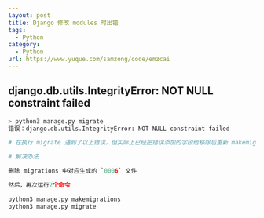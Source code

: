 ```yaml
---
layout: post
title: Django 修改 modules 时出错
tags:
  - Python
category:
  - Python
url: https://www.yuque.com/samzong/code/emzcai
---
```



## django.db.utils.IntegrityError: NOT NULL constraint failed

```python
> python3 manage.py migrate 
错误：django.db.utils.IntegrityError: NOT NULL constraint failed

# 在执行 migrate 遇到了以上错误，但实际上已经把错误添加的字段给移除后重新 makemigrations

# 解决办法

删除 migrations 中对应生成的 `0006` 文件

然后，再次运行2个命令

python3 manage.py makemigrations
python3 manage.py migrate
```
